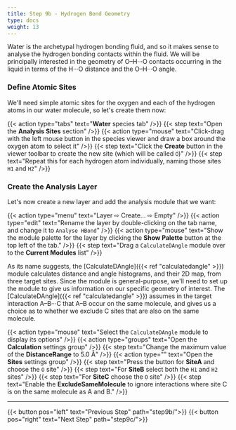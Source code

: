 ```yaml
---
title: Step 9b - Hydrogen Bond Geometry
type: docs
weight: 13
---
```


Water is the archetypal hydrogen bonding fluid, and so it makes sense to analyse the hydrogen bonding contacts within the fluid. We will be principally interested in the geometry of O&ndash;H&middot;&middot;&middot;O contacts occurring in the liquid in terms of the H&middot;&middot;&middot;O distance and the O&ndash;H&middot;&middot;&middot;O angle.

### Define Atomic Sites

We'll need simple atomic sites for the oxygen and each of the hydrogen atoms in our water molecule, so let's create them now:

{{< action type="tabs" text="**Water** species tab" />}}
{{< step text="Open the **Analysis Sites** section" />}}
{{< action type="mouse" text="Click-drag with the left mouse button in the species viewer and draw a box around the oxygen atom to select it" />}}
{{< step text="Click the **Create** button in the viewer toolbar to create the new site (which will be called `O`)" />}}
{{< step text="Repeat this for each hydrogen atom individually, naming those sites `H1` and `H2`" />}}

### Create the Analysis Layer

Let's now create a new layer and add the analysis module that we want:

{{< action type="menu" text="Layer &#8680; Create... &#8680; Empty" />}}
{{< action type="edit" text="Rename the layer by double-clicking on the tab name, and change it to `Analyse HBond`" />}}
{{< action type="mouse" text="Show the module palette for the layer by clicking the **Show Palette** button at the top left of the tab." />}}
{{< step text="Drag a `CalculateDAngle` module over to the **Current Modules** list" />}}

As its name suggests, the [CalculateDAngle]({{< ref "calculatedangle" >}}) module calculates distance and angle histograms, and their 2D map, from three target sites. Since the module is general-purpose, we'll need to set up the module to give us information on our specific geometry of interest. The [CalculateDAngle]({{< ref "calculatedangle" >}}) assumes in the target interaction A&ndash;B&middot;&middot;&middot;C that A&ndash;B occur on the same molecule, and gives us a choice as to whether we exclude C sites that are also on the same molecule.

{{< action type="mouse" text="Select the `CalculateDAngle` module to display its options" />}}
{{< action type="groups" text="Open the **Calculation** settings group" />}}
{{< step text="Change the maximum value of the **DistanceRange** to 5.0 &#8491;" />}}
{{< action type="" text="Open the **Sites** settings group" />}}
{{< step text="Press the button for **SiteA** and choose the `O` site" />}}
{{< step text="For **SiteB** select both the `H1` and `H2` sites" />}}
{{< step text="For **SiteC** choose the `O` site" />}}
{{< step text="Enable the **ExcludeSameMolecule** to ignore interactions where site C is on the same molecule as A and B." />}}

* * *
{{< button pos="left" text="Previous Step" path="step9b/">}}
{{< button pos="right" text="Next Step" path="step9c/">}}
